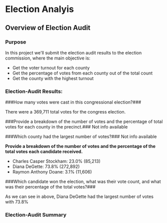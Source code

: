 # Election Analyis

## Overview of Election Audit

### Purpose

In this project we'll submit the election audit results to the election commission, where the main objective is:

- Get the voter turnout for each county
- Get the percentage of votes from each county out of the total count
- Get the county with the highest turnout

### Election-Audit Results: 


###How many votes were cast in this congressional election?###

There were a 369,711 total votes for the congress election.

###Provide a breakdown of the number of votes and the percentage of total votes for each county in the precinct.### Not info available

###Which county had the largest number of votes?### Not info available 

**Provide a breakdown of the number of votes and the percentage of the total votes each candidate received.**

- Charles Casper Stockham: 23.0% (85,213)
- Diana DeGette: 73.8% (272,892)
- Raymon Anthony Doane: 3.1% (11,606)

###Which candidate won the election, what was their vote count, and what was their percentage of the total votes?###

As we can see in above, Diana DeGette had the largest number of votes with 73.8% 

### Election-Audit Summary

